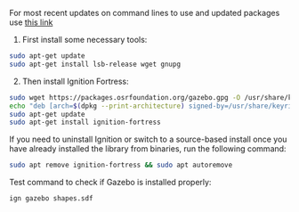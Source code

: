For most recent updates on command lines to use and updated packages use [this link](https://staging.gazebosim.org/docs/fortress/install_ubuntu)

1. First install some necessary tools:

```bash
sudo apt-get update
sudo apt-get install lsb-release wget gnupg
```

2. Then install Ignition Fortress:

```bash
sudo wget https://packages.osrfoundation.org/gazebo.gpg -O /usr/share/keyrings/pkgs-osrf-archive-keyring.gpg
echo "deb [arch=$(dpkg --print-architecture) signed-by=/usr/share/keyrings/pkgs-osrf-archive-keyring.gpg] http://packages.osrfoundation.org/gazebo/ubuntu-stable $(lsb_release -cs) main" | sudo tee /etc/apt/sources.list.d/gazebo-stable.list > /dev/null
sudo apt-get update
sudo apt-get install ignition-fortress
```


If you need to uninstall Ignition or switch to a source-based install once you have already installed the library from binaries, run the following command:

```bash
sudo apt remove ignition-fortress && sudo apt autoremove
```


Test command to check if Gazebo is installed properly: 
```bash
ign gazebo shapes.sdf
```
